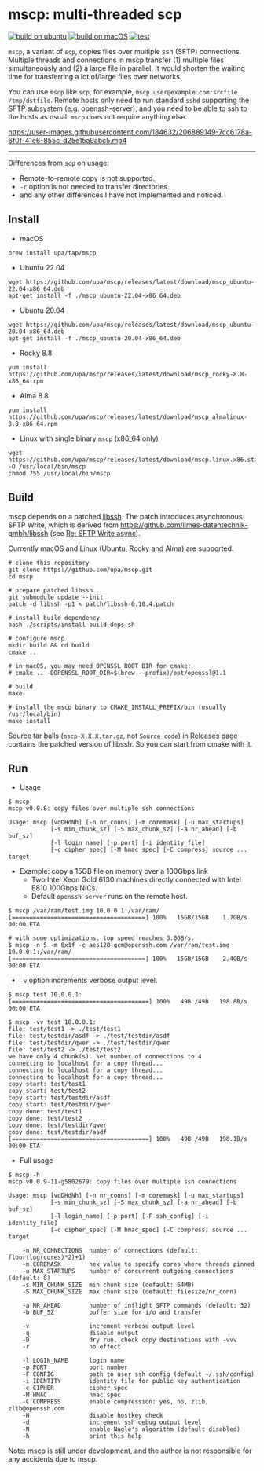 # mscp: multi-threaded scp

[![build on ubuntu](https://github.com/upa/mscp/actions/workflows/build-ubuntu.yml/badge.svg)](https://github.com/upa/mscp/actions/workflows/build-ubuntu.yml) [![build on macOS](https://github.com/upa/mscp/actions/workflows/build-macos.yml/badge.svg)](https://github.com/upa/mscp/actions/workflows/build-macos.yml) [![test](https://github.com/upa/mscp/actions/workflows/test.yml/badge.svg)](https://github.com/upa/mscp/actions/workflows/test.yml)


`mscp`, a variant of `scp`, copies files over multiple ssh (SFTP)
connections. Multiple threads and connections in mscp transfer (1)
multiple files simultaneously and (2) a large file in parallel. It
would shorten the waiting time for transferring a lot of/large files
over networks.

You can use `mscp` like `scp`, for example, `mscp
user@example.com:srcfile /tmp/dstfile`. Remote hosts only need to run
standard `sshd` supporting the SFTP subsystem (e.g. openssh-server),
and you need to be able to ssh to the hosts as usual. `mscp` does not
require anything else.

https://user-images.githubusercontent.com/184632/206889149-7cc6178a-6f0f-41e6-855c-d25e15a9abc5.mp4

--------------------------------------------------------------------

Differences from `scp` on usage:

- Remote-to-remote copy is not supported.
- `-r` option is not needed to transfer directories.
- and any other differences I have not implemented and noticed.



## Install

- macOS

```console
brew install upa/tap/mscp
```

- Ubuntu 22.04
```console
wget https://github.com/upa/mscp/releases/latest/download/mscp_ubuntu-22.04-x86_64.deb
apt-get install -f ./mscp_ubuntu-22.04-x86_64.deb
```

- Ubuntu 20.04
```console
wget https://github.com/upa/mscp/releases/latest/download/mscp_ubuntu-20.04-x86_64.deb
apt-get install -f ./mscp_ubuntu-20.04-x86_64.deb
```

- Rocky 8.8
```console
yum install https://github.com/upa/mscp/releases/latest/download/mscp_rocky-8.8-x86_64.rpm
```

- Alma 8.8
```console
yum install https://github.com/upa/mscp/releases/latest/download/mscp_almalinux-8.8-x86_64.rpm
```

- Linux with single binary `mscp` (x86_64 only)
```console
wget https://github.com/upa/mscp/releases/latest/download/mscp.linux.x86.static -O /usr/local/bin/mscp
chmod 755 /usr/local/bin/mscp
```


## Build

mscp depends on a patched [libssh](https://www.libssh.org/).  The
patch introduces asynchronous SFTP Write, which is derived from
https://github.com/limes-datentechnik-gmbh/libssh (see [Re: SFTP Write
async](https://archive.libssh.org/libssh/2020-06/0000004.html)).

Currently macOS and Linux (Ubuntu, Rocky and Alma) are supported.

```console
# clone this repository
git clone https://github.com/upa/mscp.git
cd mscp

# prepare patched libssh
git submodule update --init
patch -d libssh -p1 < patch/libssh-0.10.4.patch

# install build dependency
bash ./scripts/install-build-deps.sh

# configure mscp
mkdir build && cd build
cmake ..

# in macOS, you may need OPENSSL_ROOT_DIR for cmake:
# cmake .. -DOPENSSL_ROOT_DIR=$(brew --prefix)/opt/openssl@1.1

# build
make

# install the mscp binary to CMAKE_INSTALL_PREFIX/bin (usually /usr/local/bin)
make install
```
Source tar balls (`mscp-X.X.X.tar.gz`, not `Source code`) in
[Releases page](https://github.com/upa/mscp/releases) contains the patched version
of libssh. So you can start from cmake with it.

## Run

- Usage

```console
$ mscp
mscp v0.0.8: copy files over multiple ssh connections

Usage: mscp [vqDHdNh] [-n nr_conns] [-m coremask] [-u max_startups]
            [-s min_chunk_sz] [-S max_chunk_sz] [-a nr_ahead] [-b buf_sz]
            [-l login_name] [-p port] [-i identity_file]
            [-c cipher_spec] [-M hmac_spec] [-C compress] source ... target
```

- Example: copy a 15GB file on memory over a 100Gbps link
  - Two Intel Xeon Gold 6130 machines directly connected with Intel E810 100Gbps NICs.
  - Default `openssh-server` runs on the remote host.

```console
$ mscp /var/ram/test.img 10.0.0.1:/var/ram/
[======================================] 100%   15GB/15GB    1.7GB/s  00:00 ETA
```

```console
# with some optimizations. top speed reaches 3.0GB/s.
$ mscp -n 5 -m 0x1f -c aes128-gcm@openssh.com /var/ram/test.img 10.0.0.1:/var/ram/
[======================================] 100%   15GB/15GB    2.4GB/s  00:00 ETA
```

- `-v` option increments verbose output level.

```console
$ mscp test 10.0.0.1:
[=======================================] 100%   49B /49B   198.8B/s   00:00 ETA
```

```console
$ mscp -vv test 10.0.0.1:
file: test/test1 -> ./test/test1
file: test/testdir/asdf -> ./test/testdir/asdf
file: test/testdir/qwer -> ./test/testdir/qwer
file: test/test2 -> ./test/test2
we have only 4 chunk(s). set number of connections to 4
connecting to localhost for a copy thread...
connecting to localhost for a copy thread...
connecting to localhost for a copy thread...
copy start: test/test1
copy start: test/test2
copy start: test/testdir/asdf
copy start: test/testdir/qwer
copy done: test/test1
copy done: test/test2
copy done: test/testdir/qwer
copy done: test/testdir/asdf
[=======================================] 100%   49B /49B   198.1B/s   00:00 ETA
```

- Full usage

```console
$ mscp -h
mscp v0.0.9-11-g5802679: copy files over multiple ssh connections

Usage: mscp [vqDHdNh] [-n nr_conns] [-m coremask] [-u max_startups]
            [-s min_chunk_sz] [-S max_chunk_sz] [-a nr_ahead] [-b buf_sz]
            [-l login_name] [-p port] [-F ssh_config] [-i identity_file]
            [-c cipher_spec] [-M hmac_spec] [-C compress] source ... target

    -n NR_CONNECTIONS  number of connections (default: floor(log(cores)*2)+1)
    -m COREMASK        hex value to specify cores where threads pinned
    -u MAX_STARTUPS    number of concurrent outgoing connections (default: 8)
    -s MIN_CHUNK_SIZE  min chunk size (default: 64MB)
    -S MAX_CHUNK_SIZE  max chunk size (default: filesize/nr_conn)

    -a NR_AHEAD        number of inflight SFTP commands (default: 32)
    -b BUF_SZ          buffer size for i/o and transfer

    -v                 increment verbose output level
    -q                 disable output
    -D                 dry run. check copy destinations with -vvv
    -r                 no effect

    -l LOGIN_NAME      login name
    -p PORT            port number
    -F CONFIG          path to user ssh config (default ~/.ssh/config)
    -i IDENTITY        identity file for public key authentication
    -c CIPHER          cipher spec
    -M HMAC            hmac spec
    -C COMPRESS        enable compression: yes, no, zlib, zlib@openssh.com
    -H                 disable hostkey check
    -d                 increment ssh debug output level
    -N                 enable Nagle's algorithm (default disabled)
    -h                 print this help
```


Note: mscp is still under development, and the author is not
responsible for any accidents due to mscp.
